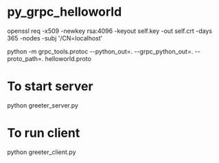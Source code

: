 # py_grpc_helloworld

openssl req -x509 -newkey rsa:4096 -keyout self.key -out self.crt -days 365  -nodes -subj '/CN=localhost'

python -m grpc_tools.protoc --python_out=. --grpc_python_out=. --proto_path=. helloworld.proto

# To start server
python greeter_server.py

# To run client
python greeter_client.py